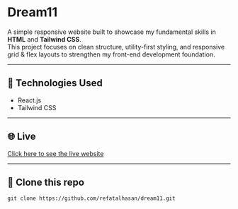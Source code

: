 # Dream11

A simple responsive website built to showcase my fundamental skills in **HTML** and **Tailwind CSS**.  
This project focuses on clean structure, utility-first styling, and responsive grid & flex layouts to strengthen my front-end development foundation.

---

## 🚀 Technologies Used

- React.js  
- Tailwind CSS  

---

## 🌐 Live

[Click here to see the live website](https://refatalhasan.github.io/Rinterio/)  

---

## 🔗 Clone this repo

```
git clone https://github.com/refatalhasan/dream11.git
```